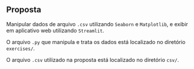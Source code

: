 <h2>Proposta</h2>

<p>Manipular dados de arquivo <code>.csv</code> utilizando <code>Seaborn</code> e <code>Matplotlib</code>, e exibir em aplicativo web utilizando <code>Streamlit</code>.</p> 

<p>O arquivo <code>.py</code> que manipula e trata os dados está localizado no diretório <code>exercises/</code>.</p>

<p>O arquivo <code>.csv</code> utilizado na proposta está localizado no diretório <code>csv/</code>.</p>
